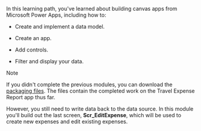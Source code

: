 In this learning path, you've learned about building canvas apps from Microsoft Power Apps, including how to:

- Create and implement a data model.

- Create an app.

- Add controls.

- Filter and display your data.
 
> [!NOTE]
> If you didn't complete the previous modules, you can download the [packaging files](https://github.com/MicrosoftDocs/mslearn-developer-tools-power-platform/tree/master/power-apps/expense%20report%20app%20-%20module%205). The files contain the completed work on the Travel Expense Report app thus far.

However, you still need to write data back to the data source. In this module you'll build out the last screen, **Scr_EditExpense**, which will be used to create new expenses and edit existing expenses.
